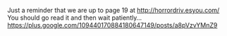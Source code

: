 Just a reminder that we are up to page 19 at http://horrordriv.esyou.com/ You should go read it and then wait patiently… https://plus.google.com/109440170884180647149/posts/a8pVzvYMnZ9